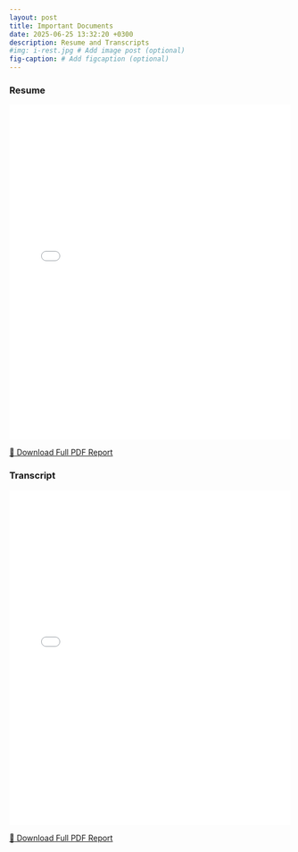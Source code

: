 ```yaml
---
layout: post
title: Important Documents
date: 2025-06-25 13:32:20 +0300
description: Resume and Transcripts
#img: i-rest.jpg # Add image post (optional)
fig-caption: # Add figcaption (optional)
---
```


### Resume

<embed src="/assets/reports/Matthew_s_resume_may25.pdf" type="application/pdf" width="100%" height="600px" />

[📄 Download Full PDF Report](/assets/reports/Matthew_s_resume_may25.pdf)

### Transcript

<embed src="/assets/reports/transcript.pdf" type="application/pdf" width="100%" height="600px" />

[📄 Download Full PDF Report](/assets/reports/transcript.pdf)
